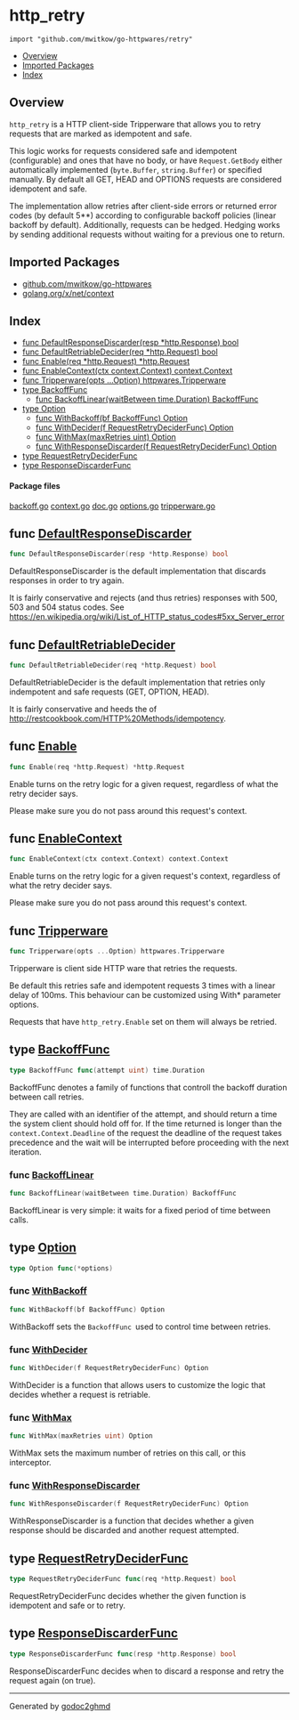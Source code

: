# http_retry
`import "github.com/mwitkow/go-httpwares/retry"`

* [Overview](#pkg-overview)
* [Imported Packages](#pkg-imports)
* [Index](#pkg-index)

## <a name="pkg-overview">Overview</a>
`http_retry` is a HTTP client-side Tripperware that allows you to retry requests that are marked as idempotent and safe.

This logic works for requests considered safe and idempotent (configurable) and ones that have no body, or have `Request.GetBody` either automatically implemented (`byte.Buffer`, `string.Buffer`) or specified manually. By default all GET, HEAD and OPTIONS requests are considered idempotent and safe.

The implementation allow retries after client-side errors or returned error codes (by default 5**) according to configurable backoff policies (linear backoff by default). Additionally, requests can be hedged. Hedging works by sending additional requests without waiting for a previous one to return.

## <a name="pkg-imports">Imported Packages</a>

- [github.com/mwitkow/go-httpwares](./..)
- [golang.org/x/net/context](https://godoc.org/golang.org/x/net/context)

## <a name="pkg-index">Index</a>
* [func DefaultResponseDiscarder(resp \*http.Response) bool](#DefaultResponseDiscarder)
* [func DefaultRetriableDecider(req \*http.Request) bool](#DefaultRetriableDecider)
* [func Enable(req \*http.Request) \*http.Request](#Enable)
* [func EnableContext(ctx context.Context) context.Context](#EnableContext)
* [func Tripperware(opts ...Option) httpwares.Tripperware](#Tripperware)
* [type BackoffFunc](#BackoffFunc)
  * [func BackoffLinear(waitBetween time.Duration) BackoffFunc](#BackoffLinear)
* [type Option](#Option)
  * [func WithBackoff(bf BackoffFunc) Option](#WithBackoff)
  * [func WithDecider(f RequestRetryDeciderFunc) Option](#WithDecider)
  * [func WithMax(maxRetries uint) Option](#WithMax)
  * [func WithResponseDiscarder(f RequestRetryDeciderFunc) Option](#WithResponseDiscarder)
* [type RequestRetryDeciderFunc](#RequestRetryDeciderFunc)
* [type ResponseDiscarderFunc](#ResponseDiscarderFunc)

#### <a name="pkg-files">Package files</a>
[backoff.go](./backoff.go) [context.go](./context.go) [doc.go](./doc.go) [options.go](./options.go) [tripperware.go](./tripperware.go) 

## <a name="DefaultResponseDiscarder">func</a> [DefaultResponseDiscarder](./options.go#L94)
``` go
func DefaultResponseDiscarder(resp *http.Response) bool
```
DefaultResponseDiscarder is the default implementation that discards responses in order to try again.

It is fairly conservative and rejects (and thus retries) responses with 500, 503 and 504 status codes.
See <a href="https://en.wikipedia.org/wiki/List_of_HTTP_status_codes#5xx_Server_error">https://en.wikipedia.org/wiki/List_of_HTTP_status_codes#5xx_Server_error</a>

## <a name="DefaultRetriableDecider">func</a> [DefaultRetriableDecider](./options.go#L83)
``` go
func DefaultRetriableDecider(req *http.Request) bool
```
DefaultRetriableDecider is the default implementation that retries only indempotent and safe requests (GET, OPTION, HEAD).

It is fairly conservative and heeds the of <a href="http://restcookbook.com/HTTP%20Methods/idempotency">http://restcookbook.com/HTTP%20Methods/idempotency</a>.

## <a name="Enable">func</a> [Enable](./context.go#L21)
``` go
func Enable(req *http.Request) *http.Request
```
Enable turns on the retry logic for a given request, regardless of what the retry decider says.

Please make sure you do not pass around this request's context.

## <a name="EnableContext">func</a> [EnableContext](./context.go#L31)
``` go
func EnableContext(ctx context.Context) context.Context
```
Enable turns on the retry logic for a given request's context, regardless of what the retry decider says.

Please make sure you do not pass around this request's context.

## <a name="Tripperware">func</a> [Tripperware](./tripperware.go#L21)
``` go
func Tripperware(opts ...Option) httpwares.Tripperware
```
Tripperware is client side HTTP ware that retries the requests.

Be default this retries safe and idempotent requests 3 times with a linear delay of 100ms. This behaviour can be
customized using With* parameter options.

Requests that have `http_retry.Enable` set on them will always be retried.

## <a name="BackoffFunc">type</a> [BackoffFunc](./options.go#L50)
``` go
type BackoffFunc func(attempt uint) time.Duration
```
BackoffFunc denotes a family of functions that controll the backoff duration between call retries.

They are called with an identifier of the attempt, and should return a time the system client should
hold off for. If the time returned is longer than the `context.Context.Deadline` of the request
the deadline of the request takes precedence and the wait will be interrupted before proceeding
with the next iteration.

### <a name="BackoffLinear">func</a> [BackoffLinear](./backoff.go#L6)
``` go
func BackoffLinear(waitBetween time.Duration) BackoffFunc
```
BackoffLinear is very simple: it waits for a fixed period of time between calls.

## <a name="Option">type</a> [Option](./options.go#L36)
``` go
type Option func(*options)
```

### <a name="WithBackoff">func</a> [WithBackoff](./options.go#L60)
``` go
func WithBackoff(bf BackoffFunc) Option
```
WithBackoff sets the `BackoffFunc `used to control time between retries.

### <a name="WithDecider">func</a> [WithDecider](./options.go#L67)
``` go
func WithDecider(f RequestRetryDeciderFunc) Option
```
WithDecider is a function that allows users to customize the logic that decides whether a request is retriable.

### <a name="WithMax">func</a> [WithMax](./options.go#L53)
``` go
func WithMax(maxRetries uint) Option
```
WithMax sets the maximum number of retries on this call, or this interceptor.

### <a name="WithResponseDiscarder">func</a> [WithResponseDiscarder](./options.go#L74)
``` go
func WithResponseDiscarder(f RequestRetryDeciderFunc) Option
```
WithResponseDiscarder is a function that decides whether a given response should be discarded and another request attempted.

## <a name="RequestRetryDeciderFunc">type</a> [RequestRetryDeciderFunc](./options.go#L39)
``` go
type RequestRetryDeciderFunc func(req *http.Request) bool
```
RequestRetryDeciderFunc decides whether the given function is idempotent and safe or to retry.

## <a name="ResponseDiscarderFunc">type</a> [ResponseDiscarderFunc](./options.go#L42)
``` go
type ResponseDiscarderFunc func(resp *http.Response) bool
```
ResponseDiscarderFunc decides when to discard a response and retry the request again (on true).

- - -
Generated by [godoc2ghmd](https://github.com/GandalfUK/godoc2ghmd)